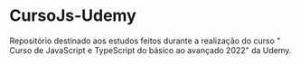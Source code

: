 # CursoJs-Udemy
Repositório destinado aos estudos feitos durante a realização do curso " Curso de JavaScript e TypeScript do básico ao avançado 2022" da Udemy.

